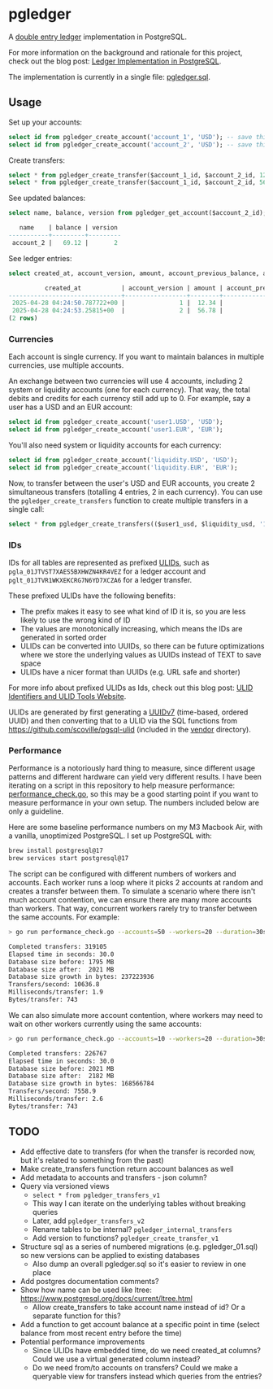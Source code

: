 # pgledger

A [double entry ledger](https://en.wikipedia.org/wiki/Double-entry_bookkeeping) implementation in PostgreSQL.

For more information on the background and rationale for this project, check out the blog post: [Ledger Implementation in PostgreSQL](https://pgrs.net/2025/03/24/pgledger-ledger-implementation-in-postgresql/).

The implementation is currently in a single file: [pgledger.sql](/pgledger.sql).

## Usage

Set up your accounts:

```sql
select id from pgledger_create_account('account_1', 'USD'); -- save this as account_1_id
select id from pgledger_create_account('account_2', 'USD'); -- save this as account_2_id
```

Create transfers:

```sql
select * from pgledger_create_transfer($account_1_id, $account_2_id, 12.34);
select * from pgledger_create_transfer($account_1_id, $account_2_id, 56.78);
```

See updated balances:

```sql
select name, balance, version from pgledger_get_account($account_2_id);

   name    | balance | version
-----------+---------+---------
 account_2 |   69.12 |       2
```

See ledger entries:

```sql
select created_at, account_version, amount, account_previous_balance, account_current_balance from pgledger_entries where account_id = $account_2_id order by id;

          created_at           | account_version | amount | account_previous_balance | account_current_balance
-------------------------------+-----------------+--------+--------------------------+-------------------------
 2025-04-28 04:24:50.787722+00 |               1 |  12.34 |                     0.00 |                   12.34
 2025-04-28 04:24:53.25815+00  |               2 |  56.78 |                    12.34 |                   69.12
(2 rows)
```

### Currencies

Each account is single currency. If you want to maintain balances in multiple currencies, use multiple accounts.

An exchange between two currencies will use 4 accounts, including 2 system or liquidity accounts (one for each currency). That way, the total debits and credits for each currency still add up to 0. For example, say a user has a USD and an EUR account:

```sql
select id from pgledger_create_account('user1.USD', 'USD');
select id from pgledger_create_account('user1.EUR', 'EUR');
```

You'll also need system or liquidity accounts for each currency:

```sql
select id from pgledger_create_account('liquidity.USD', 'USD');
select id from pgledger_create_account('liquidity.EUR', 'EUR');
```

Now, to transfer between the user's USD and EUR accounts, you create 2 simultaneous transfers (totalling 4 entries, 2 in each currency). You can use the `pgledger_create_transfers` function to create multiple transfers in a single call:

```sql
select * from pgledger_create_transfers(($user1_usd, $liquidity_usd, '10.00'), ($liquidity_eur, $user1_eur, '9.26'));
```

### IDs

IDs for all tables are represented as prefixed [ULIDs](https://github.com/ulid/spec), such as `pgla_01JTVST7XAES5BXHWZN4KR4VEZ` for a ledger account and `pglt_01JTVR1WKXEKCRG7N6YD7XCZA6` for a ledger transfer.

These prefixed ULIDs have the following benefits:

- The prefix makes it easy to see what kind of ID it is, so you are less likely to use the wrong kind of ID
- The values are monotonically increasing, which means the IDs are generated in sorted order
- ULIDs can be converted into UUIDs, so there can be future optimizations where we store the underlying values as UUIDs instead of TEXT to save space
- ULIDs have a nicer format than UUIDs (e.g. URL safe and shorter)

For more info about prefixed ULIDs as Ids, check out this blog post: [ULID Identifiers and ULID Tools Website](https://pgrs.net/2023/01/10/ulid-identifiers-and-ulid-tools-website/).

ULIDs are generated by first generating a [UUIDv7](<https://en.wikipedia.org/wiki/Universally_unique_identifier#Version_7_(timestamp_and_random)>) (time-based, ordered UUID) and then converting that to a ULID via the SQL functions from https://github.com/scoville/pgsql-ulid (included in the [vendor](vendor) directory).

### Performance

Performance is a notoriously hard thing to measure, since different usage patterns and different hardware can yield very different results. I have been iterating on a script in this repository to help measure performance: [performance_check.go](go/performance_check.go), so this may be a good starting point if you want to measure performance in your own setup. The numbers included below are only a guideline.

Here are some baseline performance numbers on my M3 Macbook Air, with a vanilla, unoptimized PostgreSQL. I set up PostgreSQL with:

```bash
brew install postgresql@17
brew services start postgresql@17
```

The script can be configured with different numbers of workers and accounts. Each worker runs a loop where it picks 2 accounts at random and creates a transfer between them. To simulate a scenario where there isn't much account contention, we can ensure there are many more accounts than workers. That way, concurrent workers rarely try to transfer between the same accounts. For example:

```bash
> go run performance_check.go --accounts=50 --workers=20 --duration=30s

Completed transfers: 319105
Elapsed time in seconds: 30.0
Database size before: 1795 MB
Database size after:  2021 MB
Database size growth in bytes: 237223936
Transfers/second: 10636.8
Milliseconds/transfer: 1.9
Bytes/transfer: 743
```

We can also simulate more account contention, where workers may need to wait on other workers currently using the same accounts:

```bash
> go run performance_check.go --accounts=10 --workers=20 --duration=30s

Completed transfers: 226767
Elapsed time in seconds: 30.0
Database size before: 2021 MB
Database size after:  2182 MB
Database size growth in bytes: 168566784
Transfers/second: 7558.9
Milliseconds/transfer: 2.6
Bytes/transfer: 743
```

## TODO

- Add effective date to transfers (for when the transfer is recorded now, but it's related to something from the past)
- Make create_transfers function return account balances as well
- Add metadata to accounts and transfers - json column?
- Query via versioned views
  - `select * from pgledger_transfers_v1`
  - This way I can iterate on the underlying tables without breaking queries
  - Later, add `pgledger_transfers_v2`
  - Rename tables to be internal? `pgledger_internal_transfers`
  - Add version to functions? `pgledger_create_transfer_v1`
- Structure sql as a series of numbered migrations (e.g. pgledger_01.sql) so new versions can be applied to existing databases
  - Also dump an overall pgledger.sql so it's easier to review in one place
- Add postgres documentation comments?
- Show how name can be used like ltree: https://www.postgresql.org/docs/current/ltree.html
  - Allow create_transfers to take account name instead of id? Or a separate function for this?
- Add a function to get account balance at a specific point in time (select balance from most recent entry before the time)
- Potential performance improvements
  - Since ULIDs have embedded time, do we need created_at columns? Could we use a virtual generated column instead?
  - Do we need from/to accounts on transfers? Could we make a queryable view for transfers instead which queries from the entries?
